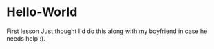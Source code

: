 # Hello-World
First lesson
Just thought I'd do this along with my boyfriend in case he needs help :).
